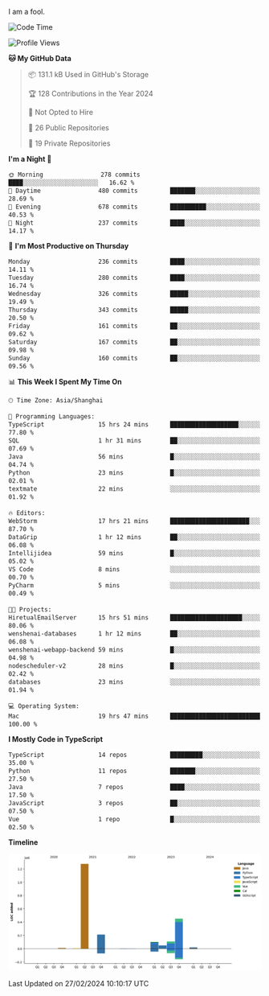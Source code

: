I am a fool.

<!--START_SECTION:waka-->
![Code Time](http://img.shields.io/badge/Code%20Time-1%2C220%20hrs%2058%20mins-blue)

![Profile Views](http://img.shields.io/badge/Profile%20Views-0-blue)

**🐱 My GitHub Data** 

> 📦 131.1 kB Used in GitHub's Storage 
 > 
> 🏆 128 Contributions in the Year 2024
 > 
> 🚫 Not Opted to Hire
 > 
> 📜 26 Public Repositories 
 > 
> 🔑 19 Private Repositories 
 > 
**I'm a Night 🦉** 

```text
🌞 Morning                278 commits         ████░░░░░░░░░░░░░░░░░░░░░   16.62 % 
🌆 Daytime                480 commits         ███████░░░░░░░░░░░░░░░░░░   28.69 % 
🌃 Evening                678 commits         ██████████░░░░░░░░░░░░░░░   40.53 % 
🌙 Night                  237 commits         ████░░░░░░░░░░░░░░░░░░░░░   14.17 % 
```
📅 **I'm Most Productive on Thursday** 

```text
Monday                   236 commits         ████░░░░░░░░░░░░░░░░░░░░░   14.11 % 
Tuesday                  280 commits         ████░░░░░░░░░░░░░░░░░░░░░   16.74 % 
Wednesday                326 commits         █████░░░░░░░░░░░░░░░░░░░░   19.49 % 
Thursday                 343 commits         █████░░░░░░░░░░░░░░░░░░░░   20.50 % 
Friday                   161 commits         ██░░░░░░░░░░░░░░░░░░░░░░░   09.62 % 
Saturday                 167 commits         ██░░░░░░░░░░░░░░░░░░░░░░░   09.98 % 
Sunday                   160 commits         ██░░░░░░░░░░░░░░░░░░░░░░░   09.56 % 
```


📊 **This Week I Spent My Time On** 

```text
🕑︎ Time Zone: Asia/Shanghai

💬 Programming Languages: 
TypeScript               15 hrs 24 mins      ███████████████████░░░░░░   77.80 % 
SQL                      1 hr 31 mins        ██░░░░░░░░░░░░░░░░░░░░░░░   07.69 % 
Java                     56 mins             █░░░░░░░░░░░░░░░░░░░░░░░░   04.74 % 
Python                   23 mins             █░░░░░░░░░░░░░░░░░░░░░░░░   02.01 % 
textmate                 22 mins             ░░░░░░░░░░░░░░░░░░░░░░░░░   01.92 % 

🔥 Editors: 
WebStorm                 17 hrs 21 mins      ██████████████████████░░░   87.70 % 
DataGrip                 1 hr 12 mins        ██░░░░░░░░░░░░░░░░░░░░░░░   06.08 % 
Intellijidea             59 mins             █░░░░░░░░░░░░░░░░░░░░░░░░   05.02 % 
VS Code                  8 mins              ░░░░░░░░░░░░░░░░░░░░░░░░░   00.70 % 
PyCharm                  5 mins              ░░░░░░░░░░░░░░░░░░░░░░░░░   00.49 % 

🐱‍💻 Projects: 
HiretualEmailServer      15 hrs 51 mins      ████████████████████░░░░░   80.06 % 
wenshenai-databases      1 hr 12 mins        ██░░░░░░░░░░░░░░░░░░░░░░░   06.08 % 
wenshenai-webapp-backend 59 mins             █░░░░░░░░░░░░░░░░░░░░░░░░   04.98 % 
nodescheduler-v2         28 mins             █░░░░░░░░░░░░░░░░░░░░░░░░   02.42 % 
databases                23 mins             ░░░░░░░░░░░░░░░░░░░░░░░░░   01.94 % 

💻 Operating System: 
Mac                      19 hrs 47 mins      █████████████████████████   100.00 % 
```

**I Mostly Code in TypeScript** 

```text
TypeScript               14 repos            █████████░░░░░░░░░░░░░░░░   35.00 % 
Python                   11 repos            ███████░░░░░░░░░░░░░░░░░░   27.50 % 
Java                     7 repos             ████░░░░░░░░░░░░░░░░░░░░░   17.50 % 
JavaScript               3 repos             ██░░░░░░░░░░░░░░░░░░░░░░░   07.50 % 
Vue                      1 repo              █░░░░░░░░░░░░░░░░░░░░░░░░   02.50 % 
```



**Timeline**

![Lines of Code chart](https://raw.githubusercontent.com/VeejaLiu/VeejaLiu/master/assets/bar_graph.png)


 Last Updated on 27/02/2024 10:10:17 UTC
<!--END_SECTION:waka-->
